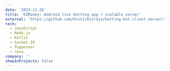 ```yaml
---
date: '2023-11-28'
title: 'EZMoney: Android live betting app + scalable server'
external: 'https://github.com/RisticDjordje/betting-bot-client-server/tree/master'
tech:
  - JavaScript
  - Node.js
  - Kotlin
  - Socket.IO
  - Puppeteer
  - Java
company: ''
showInProjects: false
---
```


